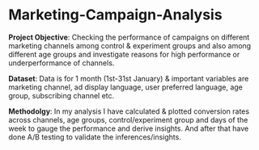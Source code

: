 # Marketing-Campaign-Analysis

**Project Objective**: Checking the performance of campaigns on different marketing channels among control & experiment groups and also among different age groups and investigate reasons for high performance or underperformance of channels.

**Dataset**: Data is for 1 month (1st-31st January) & important variables are marketing channel, ad display language, user preferred language, age group, subscribing channel etc.

**Methodolgy**: In my analysis I have calculated & plotted conversion rates across channels, age groups, control/experiment group and days of the week to gauge the performance and derive insights. And after that have done A/B testing to validate the inferences/insights.
